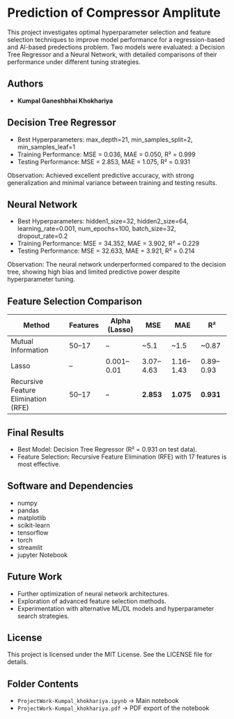 # Prediction of Compressor Amplitute

This project investigates optimal hyperparameter selection and feature selection techniques to improve model performance for a regression-based and AI-based predections problem. Two models were evaluated: a Decision Tree Regressor and a Neural Network, with detailed comparisons of their performance under different tuning strategies.

##  Authors  
- **Kumpal Ganeshbhai Khokhariya**

  
## Decision Tree Regressor
- Best Hyperparameters: max_depth=21, min_samples_split=2, min_samples_leaf=1
- Training Performance: MSE = 0.036, MAE = 0.050, R² = 0.999
- Testing Performance: MSE = 2.853, MAE = 1.075, R² = 0.931

Observation: Achieved excellent predictive accuracy, with strong generalization and minimal variance between training and testing results.

## Neural Network
- Best Hyperparameters: hidden1_size=32, hidden2_size=64, learning_rate=0.001, num_epochs=100, batch_size=32, dropout_rate=0.2
- Training Performance: MSE = 34.352, MAE = 3.902, R² = 0.229
- Testing Performance: MSE = 32.633, MAE = 3.921, R² = 0.214

Observation: The neural network underperformed compared to the decision tree, showing high bias and limited predictive power despite hyperparameter tuning.

## Feature Selection Comparison
| Method                              | Features | Alpha (Lasso) | MSE       | MAE       | R²        |
| ----------------------------------- | -------- | ------------- | --------- | --------- | --------- |
| Mutual Information                  | 50–17    | –             | \~5.1     | \~1.5     | \~0.87    |
| Lasso                               | –        | 0.001–0.01    | 3.07–4.63 | 1.16–1.43 | 0.89–0.93 |
| Recursive Feature Elimination (RFE) | 50–17    | –             | **2.853** | **1.075** | **0.931** |

## Final Results
- Best Model: Decision Tree Regressor (R² = 0.931 on test data).
- Feature Selection: Recursive Feature Elimination (RFE) with 17 features is most effective.

## Software and Dependencies
- numpy
- pandas
- matplotlib
- scikit-learn
- tensorflow
- torch
- streamlit
- jupyter Notebook

## Future Work
- Further optimization of neural network architectures.
- Exploration of advanced feature selection methods.
- Experimentation with alternative ML/DL models and hyperparameter search strategies.

## License
This project is licensed under the MIT License. See the LICENSE file for details.
  
## Folder Contents
- `ProjectWork-Kumpal_khokhariya.ipynb` → Main notebook
- `ProjectWork-Kumpal_khokhariya.pdf` → PDF export of the notebook


